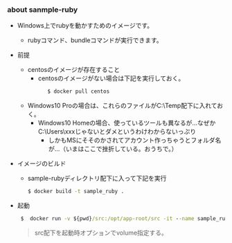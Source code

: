 ### about sanmple-ruby

* Windows上でrubyを動かすためのイメージです。
  - rubyコマンド、bundleコマンドが実行できます。

* 前提
   - centosのイメージが存在すること
      - centosのイメージがない場合は下記を実行しておく。
         ``` cmd
            $ docker pull centos
         ```
   - Windows10 Proの場合は、これらのファイルがC:\Temp配下に入れておく。
     - Windows10 Homeの場合、使っているツールも異なるが…なぜかC:\Users\xxxじゃないとダメというわけわからないっぷり
        - しかもMSにそそのかされてアカウント作っちゃうとフォルダ名が…（いまはここで挫折している。おうちで。）

* イメージのビルド
  - sample-rubyディレクトリ配下に入って下記を実行
     ``` cmd
     $ docker build -t sample_ruby .
     ```
* 起動
  ``` cmd
   $  docker run -v ${pwd}/src:/opt/app-root/src -it --name sample_ruby sample_ruby /bin/bash --login
  ```
   > src配下を起動時オプションでvolume指定する。
